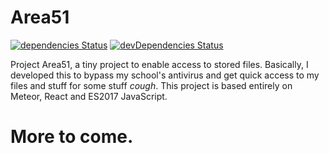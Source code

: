 # Area51
[![dependencies Status](https://david-dm.org/ibujs/area51/status.svg)](https://david-dm.org/ibujs/area51) [![devDependencies Status](https://david-dm.org/ibujs/area51/dev-status.svg)](https://david-dm.org/ibujs/area51?type=dev)

Project Area51, a tiny project to enable access to stored files. Basically, I developed this to bypass my school's antivirus and get quick access to my files and stuff for some stuff *cough*. This project is based entirely on Meteor, React and ES2017 JavaScript.

# More to come.